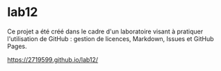 # lab12

Ce projet a été créé dans le cadre d'un laboratoire visant à pratiquer l'utilisation de GitHub : gestion de licences, Markdown, Issues et GitHub Pages.

https://2719599.github.io/lab12/
